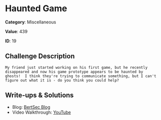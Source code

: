 # Haunted Game
**Category**: Miscellaneous

**Value**: 439

**ID**: 19

## Challenge Description
```
My friend just started working on his first game, but he recently disappeared and now his game prototype appears to be haunted by ghosts!  I think they're trying to communicate something, but I can't figure out what it is - do you think you could help?
```

## Write-ups & Solutions
- Blog: [BertSec Blog](https://bertsec.com)
- Video Walkthrough: [YouTube](https://www.youtube.com/@BertSec)
